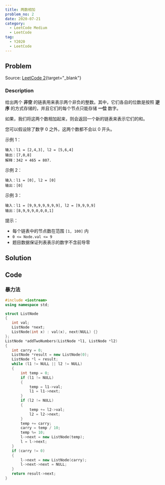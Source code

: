 ```yaml
---
title: 两数相加
problem_no: 2
date: 2020-07-21
category:
  - LeetCode Medium
  - LeetCode
tag:
  - Y2020
  - LeetCode
---
```


<!-- Description. -->

<!-- more -->

## Problem

Source: [LeetCode 2](https://leetcode-cn.com/problems/add-two-numbers/){target="_blank"}

### Description

给出两个 **非空** 的链表用来表示两个非负的整数。其中，它们各自的位数是按照 **逆序** 的方式存储的，并且它们的每个节点只能存储 **一位** 数字。

如果，我们将这两个数相加起来，则会返回一个新的链表来表示它们的和。

您可以假设除了数字 0 之外，这两个数都不会以 0 开头。

示例 1：

```text
输入：l1 = [2,4,3], l2 = [5,6,4]
输出：[7,0,8]
解释：342 + 465 = 807.
```

示例 2：

```text
输入：l1 = [0], l2 = [0]
输出：[0]
```

示例 3：

```text
输入：l1 = [9,9,9,9,9,9,9], l2 = [9,9,9,9]
输出：[8,9,9,9,0,0,0,1]
```

提示：

- 每个链表中的节点数在范围 `[1, 100]` 内
- `0 <= Node.val <= 9`
- 题目数据保证列表表示的数字不含前导零

## Solution

## Code

### 暴力法

 ```cpp
#include <iostream>
using namespace std;

struct ListNode
{
    int val;
    ListNode *next;
    ListNode(int x) : val(x), next(NULL) {}
};
ListNode *addTwoNumbers(ListNode *l1, ListNode *l2)
{
    int carry = 0;
    ListNode *result = new ListNode(0);
    ListNode *l = result;
    while (l1 != NULL || l2 != NULL)
    {
        int temp = 0;
        if (l1 != NULL)
        {
            temp = l1->val;
            l1 = l1->next;
        }
        if (l2 != NULL)
        {
            temp += l2->val;
            l2 = l2->next;
        }
        temp += carry;
        carry = temp / 10;
        temp %= 10;
        l->next = new ListNode(temp);
        l = l->next;
    }
    if (carry != 0)
    {
        l->next = new ListNode(carry);
        l->next->next = NULL;
    }
    return result->next;
}
```
